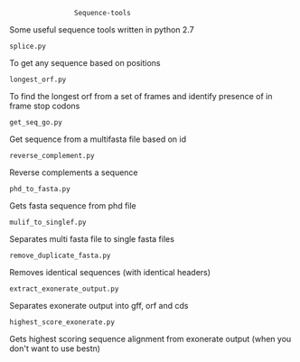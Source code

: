 					Sequence-tools

Some useful sequence tools written in python 2.7


	splice.py
To get any sequence based on positions





	longest_orf.py
To find the longest orf from a set of frames and identify presence of in frame stop codons





	get_seq_go.py
Get sequence from a multifasta file based on id





	reverse_complement.py
Reverse complements a sequence





	phd_to_fasta.py
Gets fasta sequence from phd file





	mulif_to_singlef.py
Separates multi fasta file to single fasta files





	remove_duplicate_fasta.py
Removes identical sequences (with identical headers)





	extract_exonerate_output.py
Separates exonerate output into gff, orf and cds





	highest_score_exonerate.py
Gets highest scoring sequence alignment from exonerate output (when you don't want to use bestn)


